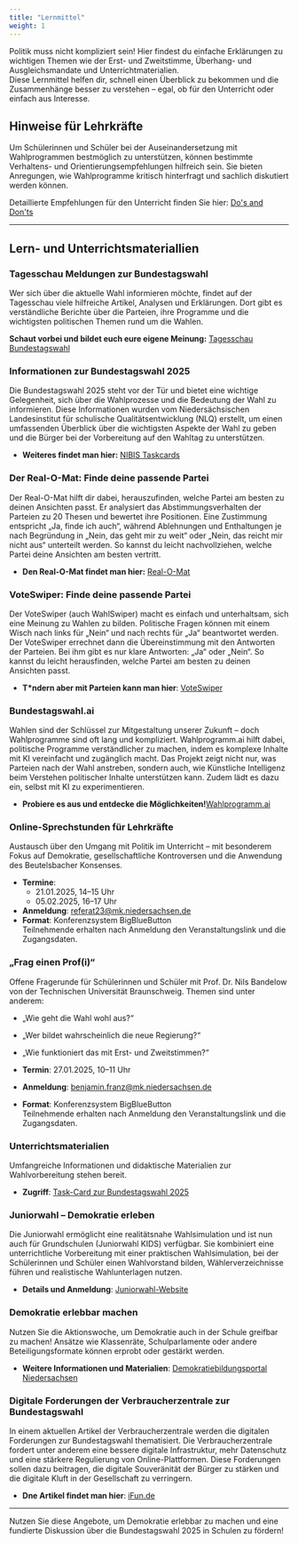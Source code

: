 ```yaml
---
title: "Lernmittel"
weight: 1
---
```


Politik muss nicht kompliziert sein! Hier findest du einfache Erklärungen zu wichtigen Themen wie der Erst- und Zweitstimme, Überhang- und Ausgleichsmandate und  Unterrichtmaterialien.  
Diese Lernmittel helfen dir, schnell einen Überblick zu bekommen und die Zusammenhänge besser zu verstehen – egal, ob für den Unterricht oder einfach aus Interesse.

## Hinweise für Lehrkräfte

Um Schülerinnen und Schüler bei der Auseinandersetzung mit Wahlprogrammen bestmöglich zu unterstützen, können bestimmte Verhaltens- und Orientierungsempfehlungen hilfreich sein. Sie bieten Anregungen, wie Wahlprogramme kritisch hinterfragt und sachlich diskutiert werden können.

Detaillierte Empfehlungen für den Unterricht finden Sie hier: [Do's and Don'ts](./lernmittel/dos_and_dont/)

---

## Lern- und Unterrichtsmateriallien

### Tagesschau Meldungen zur Bundestagswahl

Wer sich über die aktuelle Wahl informieren möchte, findet auf der Tagesschau viele hilfreiche Artikel, Analysen und Erklärungen. Dort gibt es verständliche Berichte über die Parteien, ihre Programme und die wichtigsten politischen Themen rund um die Wahlen.

**Schaut vorbei und bildet euch eure eigene Meinung:**
[Tagesschau Bundestagswahl](https://www.tagesschau.de/inland/bundestagswahl)

### Informationen zur Bundestagswahl 2025

Die Bundestagswahl 2025 steht vor der Tür und bietet eine wichtige Gelegenheit, sich über die Wahlprozesse und die Bedeutung der Wahl zu informieren.
Diese Informationen wurden vom Niedersächsischen Landesinstitut für schulische Qualitätsentwicklung (NLQ) erstellt, um einen umfassenden Überblick über die wichtigsten Aspekte der Wahl zu geben und die Bürger bei der Vorbereitung auf den Wahltag zu unterstützen.  

- **Weiteres findet man hier:** [NIBIS Taskcards](https://nibis.taskcards.app/#/board/8776d1a9-e390-4e53-a8bc-eda5ffe4c078/view?token=9b4f2fc2-27b9-4b46-87a5-ab925223e30e)

### Der Real-O-Mat: Finde deine passende Partei

Der Real-O-Mat hilft dir dabei, herauszufinden, welche Partei am besten zu deinen Ansichten passt. Er analysiert das Abstimmungsverhalten der Parteien zu 20 Thesen und bewertet ihre Positionen.
Eine Zustimmung entspricht „Ja, finde ich auch“, während Ablehnungen und Enthaltungen je nach Begründung in „Nein, das geht mir zu weit“ oder „Nein, das reicht mir nicht aus“ unterteilt werden.
So kannst du leicht nachvollziehen, welche Partei deine Ansichten am besten vertritt.  

- **Den Real-O-Mat findet man hier:** [Real-O-Mat](https://real-o-mat.de/)

### VoteSwiper: Finde deine passende Partei

Der VoteSwiper (auch WahlSwiper) macht es einfach und unterhaltsam, sich eine Meinung zu Wahlen zu bilden.
Politische Fragen können mit einem Wisch nach links für „Nein“ und nach rechts für „Ja“ beantwortet werden.
Der VoteSwiper errechnet dann die Übereinstimmung mit den Antworten der Parteien.
Bei ihm gibt es nur klare Antworten: „Ja“ oder „Nein“.
So kannst du leicht herausfinden, welche Partei am besten zu deinen Ansichten passt.

- **T*ndern aber mit Parteien kann man hier**: [VoteSwiper](https://www.voteswiper.org/de/deutschland/bundestagswahl-2025)

### Bundestagswahl.ai

Wahlen sind der Schlüssel zur Mitgestaltung unserer Zukunft – doch Wahlprogramme sind oft lang und kompliziert. Wahlprogramm.ai hilft dabei, politische Programme verständlicher zu machen, indem es komplexe Inhalte mit KI vereinfacht und zugänglich macht. Das Projekt zeigt nicht nur, was Parteien nach der Wahl anstreben, sondern auch, wie Künstliche Intelligenz beim Verstehen politischer Inhalte unterstützen kann. Zudem lädt es dazu ein, selbst mit KI zu experimentieren.  

- **Probiere es aus und entdecke die Möglichkeiten!**[Wahlprogramm.ai](https://bundestagswahl.ai)

### Online-Sprechstunden für Lehrkräfte

Austausch über den Umgang mit Politik im Unterricht – mit besonderem Fokus auf Demokratie, gesellschaftliche Kontroversen und die Anwendung des Beutelsbacher Konsenses.

- **Termine**:  
  - 21.01.2025, 14–15 Uhr  
  - 05.02.2025, 16–17 Uhr  
- **Anmeldung**: [referat23@mk.niedersachsen.de](mailto:referat23@mk.niedersachsen.de)  
- **Format**: Konferenzsystem BigBlueButton  
  Teilnehmende erhalten nach Anmeldung den Veranstaltungslink und die Zugangsdaten.

### „Frag einen Prof(i)“

Offene Fragerunde für Schülerinnen und Schüler mit Prof. Dr. Nils Bandelow von der Technischen Universität Braunschweig. Themen sind unter anderem:  

- „Wie geht die Wahl wohl aus?“  
- „Wer bildet wahrscheinlich die neue Regierung?“  
- „Wie funktioniert das mit Erst- und Zweitstimmen?“

- **Termin**: 27.01.2025, 10–11 Uhr  
- **Anmeldung**: [benjamin.franz@mk.niedersachsen.de](mailto:benjamin.franz@mk.niedersachsen.de)  
- **Format**: Konferenzsystem BigBlueButton  
  Teilnehmende erhalten nach Anmeldung den Veranstaltungslink und die Zugangsdaten.

### Unterrichtsmaterialien

Umfangreiche Informationen und didaktische Materialien zur Wahlvorbereitung stehen bereit.  

- **Zugriff**: [Task-Card zur Bundestagswahl 2025](https://t1p.de/BuTa-Wahl25)

### Juniorwahl – Demokratie erleben

Die Juniorwahl ermöglicht eine realitätsnahe Wahlsimulation und ist nun auch für Grundschulen (Juniorwahl KIDS) verfügbar. Sie kombiniert eine unterrichtliche Vorbereitung mit einer praktischen Wahlsimulation, bei der Schülerinnen und Schüler einen Wahlvorstand bilden, Wählerverzeichnisse führen und realistische Wahlunterlagen nutzen.

- **Details und Anmeldung**: [Juniorwahl-Website](https://www.juniorwahl.de)

### Demokratie erlebbar machen

Nutzen Sie die Aktionswoche, um Demokratie auch in der Schule greifbar zu machen! Ansätze wie Klassenräte, Schulparlamente oder andere Beteiligungsformate können erprobt oder gestärkt werden.  

- **Weitere Informationen und Materialien**: [Demokratiebildungsportal Niedersachsen](https://bildungsportal-niedersachsen.de)

### Digitale Forderungen der Verbraucherzentrale zur Bundestagswahl

In einem aktuellen Artikel der Verbraucherzentrale werden die digitalen Forderungen zur Bundestagswahl thematisiert. Die Verbraucherzentrale fordert unter anderem eine bessere digitale Infrastruktur, mehr Datenschutz und eine stärkere Regulierung von Online-Plattformen. Diese Forderungen sollen dazu beitragen, die digitale Souveränität der Bürger zu stärken und die digitale Kluft in der Gesellschaft zu verringern.

- **Dne Artikel findet man hier**: [iFun.de](https://www.ifun.de/bundestagswahl-die-digital-forderungen-der-verbraucherzentrale-247817/)

---

Nutzen Sie diese Angebote, um Demokratie erlebbar zu machen und eine fundierte Diskussion über die Bundestagswahl 2025 in Schulen zu fördern!
